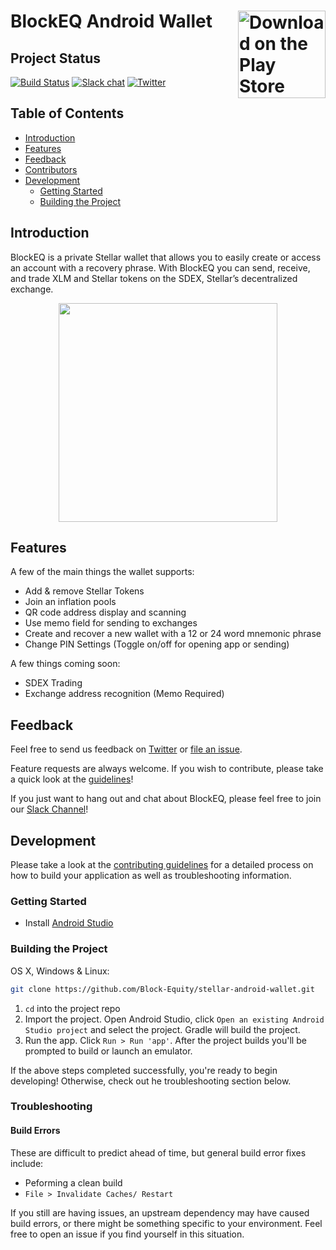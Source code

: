 # BlockEQ Android Wallet<a href="https://play.google.com/store/apps/details?id=blockeq.com.stellarwallet"><img alt="Download on the Play Store" title="App Store" src="https://user-images.githubusercontent.com/2541326/47521746-d57d8300-d861-11e8-8652-0f1cabcaed04.png" width="140" style="float:right;" /></a><br>

## Project Status
[![Build Status](https://app.bitrise.io/app/aabf4854264f7412/status.svg?token=CLkPGE9X6FwMOTTBh1KqBA)](https://app.bitrise.io/app/aabf4854264f7412) [![Slack chat](https://img.shields.io/badge/chat-on_slack-004FB9.svg?&logo=slack)](https://blockeq.slack.com) [![Twitter](https://img.shields.io/twitter/url/https/github.com/block-equity/stellar-ios-wallet.svg?style=social)](https://twitter.com/block_eq)

## Table of Contents
- [Introduction](#introduction)
- [Features](#features)
- [Feedback](#feedback)
- [Contributors](#contributors)
- [Development](#development)
  - [Getting Started](#getting-started)
  - [Building the Project](#building-the-project)

## Introduction
BlockEQ is a private Stellar wallet that allows you to easily create or access an account with a recovery phrase. With BlockEQ you can send, receive, and trade XLM and Stellar tokens on the SDEX, Stellar’s decentralized exchange.

<p align="center">
  <img src ="https://blockeq.com/01d2b4822d66a99ac60aebf2f046b459.png" width=350>
</p>

## Features

A few of the main things the wallet supports:

* Add & remove Stellar Tokens
* Join an inflation pools
* QR code address display and scanning
* Use memo field for sending to exchanges
* Create and recover a new wallet with a 12 or 24 word mnemonic phrase
* Change PIN Settings (Toggle on/off for opening app or sending)

  
A few things coming soon:
* SDEX Trading
* Exchange address recognition (Memo Required)

## Feedback

Feel free to send us feedback on [Twitter](https://twitter.com/block_eq) or [file an issue](https://github.com/block-equity/stellar-android-wallet/issues/new). 

Feature requests are always welcome. If you wish to contribute, please take a quick look at the [guidelines](./CONTRIBUTING.md)!

If you just want to hang out and chat about BlockEQ, please feel free to join our [Slack Channel](https://blockeq.slack.com)!

## Development
Please take a look at the [contributing guidelines](./CONTRIBUTING.md) for a detailed process on how to build your application as well as troubleshooting information.

### Getting Started
* Install [Android Studio](https://developer.android.com/sdk/index.html)

### Building the Project

OS X, Windows & Linux:

```sh
git clone https://github.com/Block-Equity/stellar-android-wallet.git
```

1. `cd` into the project repo
2. Import the project. Open Android Studio, click `Open an existing Android
   Studio project` and select the project. Gradle will build the project.
3. Run the app. Click `Run > Run 'app'`. After the project builds you'll be
   prompted to build or launch an emulator.


If the above steps completed successfully, you're ready to begin developing! Otherwise, check out he troubleshooting section below.

### Troubleshooting

#### Build Errors
These are difficult to predict ahead of time, but general build error fixes include:
* Peforming a clean build
* `File > Invalidate Caches/ Restart`

If you still are having issues, an upstream dependency may have caused build errors, or there might be something specific to your environment. Feel free to open an issue if you find yourself in this situation.
